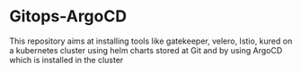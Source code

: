 # Gitops-ArgoCD

This repository aims at installing tools like gatekeeper, velero, Istio, kured on a kubernetes cluster using helm charts stored at Git and by using ArgoCD which is installed 
in the cluster
